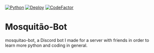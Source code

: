 [![Python](https://img.shields.io/badge/Python-3.8+-blue.svg?logo=python)](https://www.python.org)
[![Deploy](https://github.com/daviirodrig/mosquitao-bot/actions/workflows/deploy.yml/badge.svg)](https://github.com/daviirodrig/mosquitao-bot/actions/workflows/deploy.yml)
[![CodeFactor](https://www.codefactor.io/repository/github/daviirodrig/mosquitao-bot/badge)](https://www.codefactor.io/repository/github/daviirodrig/mosquitao-bot)

# Mosquitão-Bot
mosquitao-bot, a Discord bot I made for a server with friends in order to learn more python and coding in general. 
